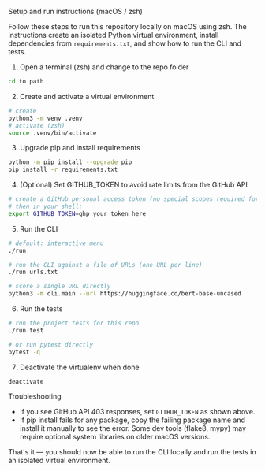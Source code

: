 Setup and run instructions (macOS / zsh)

Follow these steps to run this repository locally on macOS using zsh. The
instructions create an isolated Python virtual environment, install
dependencies from `requirements.txt`, and show how to run the CLI and tests.

1) Open a terminal (zsh) and change to the repo folder

```bash
cd to path
```

2) Create and activate a virtual environment

```bash
# create
python3 -m venv .venv
# activate (zsh)
source .venv/bin/activate
```

3) Upgrade pip and install requirements

```bash
python -m pip install --upgrade pip
pip install -r requirements.txt
```

4) (Optional) Set GITHUB_TOKEN to avoid rate limits from the GitHub API

```bash
# create a GitHub personal access token (no special scopes required for public repo reads)
# then in your shell:
export GITHUB_TOKEN=ghp_your_token_here
```

5) Run the CLI

```bash
# default: interactive menu
./run

# run the CLI against a file of URLs (one URL per line)
./run urls.txt

# score a single URL directly
python3 -m cli.main --url https://huggingface.co/bert-base-uncased
```

6) Run the tests

```bash
# run the project tests for this repo
./run test

# or run pytest directly
pytest -q
```

7) Deactivate the virtualenv when done

```bash
deactivate
```

Troubleshooting
- If you see GitHub API 403 responses, set `GITHUB_TOKEN` as shown above.
- If pip install fails for any package, copy the failing package name and
  install it manually to see the error. Some dev tools (flake8, mypy)
  may require optional system libraries on older macOS versions.

That's it — you should now be able to run the CLI locally and run the
tests in an isolated virtual environment.
